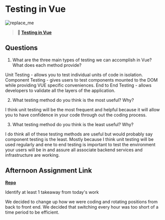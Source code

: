 # Testing in Vue

![replace_me](https://codeworks.blob.core.windows.net/public/assets/img/illustrations/placeholder.svg)

> **📖 [Testing in Vue](https://codeworksacademy.com/fs-student-guide/resources/wk8-9/04-Vue-Testing)**

## Questions

1. What are the three main types of testing we can accomplish in Vue? What does each method provide?

Unit Testing - allows you to test individual units of code in isolation.  Component Testing - gives users to test components mounted to the DOM while providing VUE specific conveniences.  End to End Testing - allows developers to validate all the layers of the application.

2. What testing method do you think is the most useful? Why?

I think unit testing will be the most frequent and helpful because it will allow you to have confidence in your code through out the coding process.

3. What testing method do you think is the least useful? Why?

I do think all of these testing methods are useful but would probably say component testing is the least.  Mostly because I think unit testing will be used regularly and ene to end testing is important to test the environment your users will be in and assure all associate backend services and infrastructure are working.  

## Afternoon Assignment Link

**[Repo](https://github.com/iangrell/<ASSIGNMENT_REPO>)**

Identify at least 1 takeaway from today's work

We decided to change up how we were coding and rotating positions from back to front end.  We decided that switching every hour was too short of a time period to be efficient.
